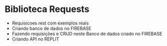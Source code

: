 # Biblioteca Requests
- Requisicoes rest com exemplos reais
- Criando banco de dados no FIREBASE
- Fazendo requisições e CRUD neste Banco de dados criado no FIREBASE
- Criando API no REPLIT
